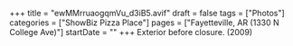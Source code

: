 +++
title = "ewMMrruaogqmVu_d3iB5.avif"
draft = false
tags = ["Photos"]
categories = ["ShowBiz Pizza Place"]
pages = ["Fayetteville, AR (1330 N College Ave)"]
startDate = ""
+++
Exterior before closure. (2009)
